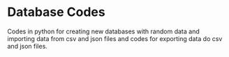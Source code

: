 # Database Codes
 Codes in python for creating new databases with random data and importing data from csv and json files and codes for exporting data do csv and json files.
